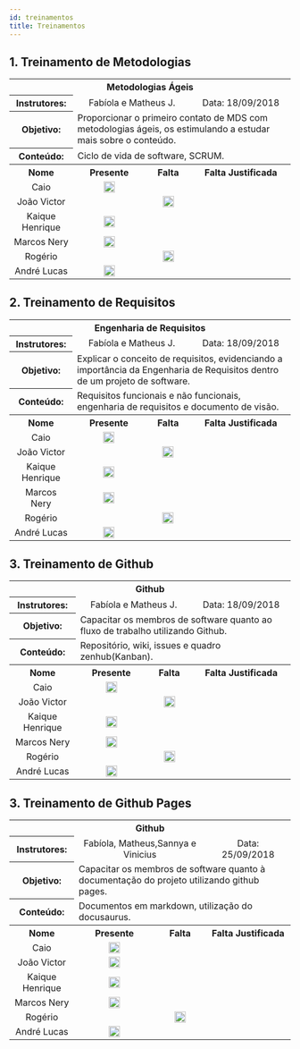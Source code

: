 ```yaml
---
id: treinamentos
title: Treinamentos
---
```



## 1. Treinamento de Metodologias
<table>
  <tbody><tr>
    <th colspan="4">Metodologias Ágeis</th>
  </tr>
 <tr>
    <th colspan="1">Instrutores:</th>
   <td colspan="2" align="center"> Fabíola e Matheus J.
    </td>
<td colspan="1" align="center"> Data: 18/09/2018
  </td>
</tr>
 <tr>
 </tr>
<tr>
    <th colspan="1">Objetivo:</th>
   <td colspan="3"> Proporcionar o primeiro contato de MDS com metodologias ágeis, os estimulando a estudar mais sobre o conteúdo.
  </td>
</tr>
<tr>
    <th colspan="1">Conteúdo:</th>
   <td colspan="3"> Ciclo de vida de software, SCRUM.
  </td>
</tr>
 <tr>
    <th>Nome</th>
    <th>Presente</th>
    <th>Falta</th>
    <th>Falta Justificada<br>
</th>
  </tr>
 <tr>
    <td align="center"> Caio
    </td>
<td align="center"> <img class="emoji" title=":white_check_mark:" alt=":white_check_mark:" src="https://camo.githubusercontent.com/1ddba8041888820bf881e1894ae67a973eaccb7d/68747470733a2f2f6173736574732d63646e2e6769746875622e636f6d2f696d616765732f69636f6e732f656d6f6a692f756e69636f64652f323730352e706e67" height="20" width="20" align="absmiddle" data-canonical-src="https://assets-cdn.github.com/images/icons/emoji/unicode/2705.png">
    </td>
<td align="center">
    </td>
<td align="center"> <br>
  </td>
</tr>
 <tr>
    <td align="center"> João Victor
    </td>
<td align="center">
    </td>
<td align="center">
 <img class="emoji" title=":white_check_mark:" alt=":white_check_mark:" src="https://camo.githubusercontent.com/1ddba8041888820bf881e1894ae67a973eaccb7d/68747470733a2f2f6173736574732d63646e2e6769746875622e636f6d2f696d616765732f69636f6e732f656d6f6a692f756e69636f64652f323730352e706e67" height="20" width="20" align="absmiddle" data-canonical-src="https://assets-cdn.github.com/images/icons/emoji/unicode/2705.png">
    </td>
<td align="center"> <br>
  </td>
</tr>
 <tr>
    <td align="center"> Kaique Henrique
    </td>
<td align="center"> <img class="emoji" title=":white_check_mark:" alt=":white_check_mark:" src="https://camo.githubusercontent.com/1ddba8041888820bf881e1894ae67a973eaccb7d/68747470733a2f2f6173736574732d63646e2e6769746875622e636f6d2f696d616765732f69636f6e732f656d6f6a692f756e69636f64652f323730352e706e67" height="20" width="20" align="absmiddle" data-canonical-src="https://assets-cdn.github.com/images/icons/emoji/unicode/2705.png">
    </td>
<td align="center">
    </td>
<td align="center"> <br>
  </td>
</tr>
 <tr>
    <td align="center"> Marcos Nery
    </td>
<td align="center"> <img class="emoji" title=":white_check_mark:" alt=":white_check_mark:" src="https://camo.githubusercontent.com/1ddba8041888820bf881e1894ae67a973eaccb7d/68747470733a2f2f6173736574732d63646e2e6769746875622e636f6d2f696d616765732f69636f6e732f656d6f6a692f756e69636f64652f323730352e706e67" height="20" width="20" align="absmiddle" data-canonical-src="https://assets-cdn.github.com/images/icons/emoji/unicode/2705.png">
    </td>
<td align="center">
    </td>
<td align="center"> <br>
  </td>
</tr>

 <tr>
    <td align="center"> Rogério
    </td>
<td align="center">
    </td>
<td align="center"><img class="emoji" title=":white_check_mark:" alt=":white_check_mark:" src="https://camo.githubusercontent.com/1ddba8041888820bf881e1894ae67a973eaccb7d/68747470733a2f2f6173736574732d63646e2e6769746875622e636f6d2f696d616765732f69636f6e732f656d6f6a692f756e69636f64652f323730352e706e67" height="20" width="20" align="absmiddle" data-canonical-src="https://assets-cdn.github.com/images/icons/emoji/unicode/2705.png">
    </td>
<td align="center"> <br>
  </td>
</tr>
 <tr>
    <td align="center"> André Lucas
    </td>
<td align="center"> <img class="emoji" title=":white_check_mark:" alt=":white_check_mark:" src="https://camo.githubusercontent.com/1ddba8041888820bf881e1894ae67a973eaccb7d/68747470733a2f2f6173736574732d63646e2e6769746875622e636f6d2f696d616765732f69636f6e732f656d6f6a692f756e69636f64652f323730352e706e67" height="20" width="20" align="absmiddle" data-canonical-src="https://assets-cdn.github.com/images/icons/emoji/unicode/2705.png">
    </td>
<td align="center">
    </td>
<td align="center"> <br>
  </td>
</tr>
</tbody></table>


## 2. Treinamento de Requisitos


<table>
  <tbody><tr>
    <th colspan="4">Engenharia de Requisitos</th>
  </tr>
 <tr>
    <th colspan="1">Instrutores:</th>
   <td colspan="2" align="center"> Fabíola e Matheus J.
    </td>
<td colspan="1" align="center"> Data: 18/09/2018
  </td>
</tr>
 <tr>
 </tr>
<tr>
    <th colspan="1">Objetivo:</th>
   <td colspan="3"> Explicar o conceito de requisitos, evidenciando a importância da Engenharia de Requisitos dentro de um projeto de software.
  </td>
</tr>
<tr>
    <th colspan="1">Conteúdo:</th>
   <td colspan="3"> Requisitos funcionais e não funcionais, engenharia de requisitos e documento de visão.
  </td>
</tr>
 <tr>
    <th>Nome</th>
    <th>Presente</th>
    <th>Falta</th>
    <th>Falta Justificada<br>
</th>
  </tr>
 <tr>
    <td align="center"> Caio
    </td>
<td align="center"> <img class="emoji" title=":white_check_mark:" alt=":white_check_mark:" src="https://camo.githubusercontent.com/1ddba8041888820bf881e1894ae67a973eaccb7d/68747470733a2f2f6173736574732d63646e2e6769746875622e636f6d2f696d616765732f69636f6e732f656d6f6a692f756e69636f64652f323730352e706e67" height="20" width="20" align="absmiddle" data-canonical-src="https://assets-cdn.github.com/images/icons/emoji/unicode/2705.png">
    </td>
<td align="center">
    </td>
<td align="center"> <br>
  </td>
</tr>
 <tr>
    <td align="center"> João Victor
    </td>
<td align="center">
    </td>
<td align="center">
 <img class="emoji" title=":white_check_mark:" alt=":white_check_mark:" src="https://camo.githubusercontent.com/1ddba8041888820bf881e1894ae67a973eaccb7d/68747470733a2f2f6173736574732d63646e2e6769746875622e636f6d2f696d616765732f69636f6e732f656d6f6a692f756e69636f64652f323730352e706e67" height="20" width="20" align="absmiddle" data-canonical-src="https://assets-cdn.github.com/images/icons/emoji/unicode/2705.png">
    </td>
<td align="center"> <br>
  </td>
</tr>
 <tr>
    <td align="center"> Kaique Henrique
    </td>
<td align="center"> <img class="emoji" title=":white_check_mark:" alt=":white_check_mark:" src="https://camo.githubusercontent.com/1ddba8041888820bf881e1894ae67a973eaccb7d/68747470733a2f2f6173736574732d63646e2e6769746875622e636f6d2f696d616765732f69636f6e732f656d6f6a692f756e69636f64652f323730352e706e67" height="20" width="20" align="absmiddle" data-canonical-src="https://assets-cdn.github.com/images/icons/emoji/unicode/2705.png">
    </td>
<td align="center">
    </td>
<td align="center"> <br>
  </td>
</tr>
 <tr>
    <td align="center"> Marcos Nery
    </td>
<td align="center"> <img class="emoji" title=":white_check_mark:" alt=":white_check_mark:" src="https://camo.githubusercontent.com/1ddba8041888820bf881e1894ae67a973eaccb7d/68747470733a2f2f6173736574732d63646e2e6769746875622e636f6d2f696d616765732f69636f6e732f656d6f6a692f756e69636f64652f323730352e706e67" height="20" width="20" align="absmiddle" data-canonical-src="https://assets-cdn.github.com/images/icons/emoji/unicode/2705.png">
    </td>
<td align="center">
    </td>
<td align="center"> <br>
  </td>
</tr>

 <tr>
    <td align="center"> Rogério
    </td>
<td align="center">
    </td>
<td align="center"><img class="emoji" title=":white_check_mark:" alt=":white_check_mark:" src="https://camo.githubusercontent.com/1ddba8041888820bf881e1894ae67a973eaccb7d/68747470733a2f2f6173736574732d63646e2e6769746875622e636f6d2f696d616765732f69636f6e732f656d6f6a692f756e69636f64652f323730352e706e67" height="20" width="20" align="absmiddle" data-canonical-src="https://assets-cdn.github.com/images/icons/emoji/unicode/2705.png">
    </td>
<td align="center"> <br>
  </td>
</tr>
 <tr>
    <td align="center"> André Lucas
    </td>
<td align="center"> <img class="emoji" title=":white_check_mark:" alt=":white_check_mark:" src="https://camo.githubusercontent.com/1ddba8041888820bf881e1894ae67a973eaccb7d/68747470733a2f2f6173736574732d63646e2e6769746875622e636f6d2f696d616765732f69636f6e732f656d6f6a692f756e69636f64652f323730352e706e67" height="20" width="20" align="absmiddle" data-canonical-src="https://assets-cdn.github.com/images/icons/emoji/unicode/2705.png">
    </td>
<td align="center">
    </td>
<td align="center"> <br>
  </td>
</tr>
</tbody></table>



## 3. Treinamento de Github


<table>
  <tbody><tr>
    <th colspan="4">Github</th>
  </tr>
 <tr>
    <th colspan="1">Instrutores:</th>
   <td colspan="2" align="center"> Fabíola e Matheus J.
    </td>
<td colspan="1" align="center"> Data: 18/09/2018
  </td>
</tr>
 <tr>
 </tr>
<tr>
    <th colspan="1">Objetivo:</th>
   <td colspan="3"> Capacitar os membros de software quanto ao fluxo de trabalho utilizando Github.
  </td>
</tr>
<tr>
    <th colspan="1">Conteúdo:</th>
   <td colspan="3"> Repositório, wiki, issues e quadro zenhub(Kanban).
  </td>
</tr>
 <tr>
    <th>Nome</th>
    <th>Presente</th>
    <th>Falta</th>
    <th>Falta Justificada<br>
</th>
  </tr>
 <tr>
    <td align="center"> Caio
    </td>
<td align="center"> <img class="emoji" title=":white_check_mark:" alt=":white_check_mark:" src="https://camo.githubusercontent.com/1ddba8041888820bf881e1894ae67a973eaccb7d/68747470733a2f2f6173736574732d63646e2e6769746875622e636f6d2f696d616765732f69636f6e732f656d6f6a692f756e69636f64652f323730352e706e67" height="20" width="20" align="absmiddle" data-canonical-src="https://assets-cdn.github.com/images/icons/emoji/unicode/2705.png">
    </td>
<td align="center">
    </td>
<td align="center"> <br>
  </td>
</tr>
 <tr>
    <td align="center"> João Victor
    </td>
<td align="center">
    </td>
<td align="center">
 <img class="emoji" title=":white_check_mark:" alt=":white_check_mark:" src="https://camo.githubusercontent.com/1ddba8041888820bf881e1894ae67a973eaccb7d/68747470733a2f2f6173736574732d63646e2e6769746875622e636f6d2f696d616765732f69636f6e732f656d6f6a692f756e69636f64652f323730352e706e67" height="20" width="20" align="absmiddle" data-canonical-src="https://assets-cdn.github.com/images/icons/emoji/unicode/2705.png">
    </td>
<td align="center"> <br>
  </td>
</tr>
 <tr>
    <td align="center"> Kaique Henrique
    </td>
<td align="center"> <img class="emoji" title=":white_check_mark:" alt=":white_check_mark:" src="https://camo.githubusercontent.com/1ddba8041888820bf881e1894ae67a973eaccb7d/68747470733a2f2f6173736574732d63646e2e6769746875622e636f6d2f696d616765732f69636f6e732f656d6f6a692f756e69636f64652f323730352e706e67" height="20" width="20" align="absmiddle" data-canonical-src="https://assets-cdn.github.com/images/icons/emoji/unicode/2705.png">
    </td>
<td align="center">
    </td>
<td align="center"> <br>
  </td>
</tr>
 <tr>
    <td align="center"> Marcos Nery
    </td>
<td align="center"> <img class="emoji" title=":white_check_mark:" alt=":white_check_mark:" src="https://camo.githubusercontent.com/1ddba8041888820bf881e1894ae67a973eaccb7d/68747470733a2f2f6173736574732d63646e2e6769746875622e636f6d2f696d616765732f69636f6e732f656d6f6a692f756e69636f64652f323730352e706e67" height="20" width="20" align="absmiddle" data-canonical-src="https://assets-cdn.github.com/images/icons/emoji/unicode/2705.png">
    </td>
<td align="center">
    </td>
<td align="center"> <br>
  </td>
</tr>

 <tr>
    <td align="center"> Rogério
    </td>
<td align="center">
    </td>
<td align="center"><img class="emoji" title=":white_check_mark:" alt=":white_check_mark:" src="https://camo.githubusercontent.com/1ddba8041888820bf881e1894ae67a973eaccb7d/68747470733a2f2f6173736574732d63646e2e6769746875622e636f6d2f696d616765732f69636f6e732f656d6f6a692f756e69636f64652f323730352e706e67" height="20" width="20" align="absmiddle" data-canonical-src="https://assets-cdn.github.com/images/icons/emoji/unicode/2705.png">
    </td>
<td align="center"> <br>
  </td>
</tr>
 <tr>
    <td align="center"> André Lucas
    </td>
<td align="center"> <img class="emoji" title=":white_check_mark:" alt=":white_check_mark:" src="https://camo.githubusercontent.com/1ddba8041888820bf881e1894ae67a973eaccb7d/68747470733a2f2f6173736574732d63646e2e6769746875622e636f6d2f696d616765732f69636f6e732f656d6f6a692f756e69636f64652f323730352e706e67" height="20" width="20" align="absmiddle" data-canonical-src="https://assets-cdn.github.com/images/icons/emoji/unicode/2705.png">
    </td>
<td align="center">
    </td>
<td align="center"> <br>
  </td>
</tr>
</tbody></table>




## 3. Treinamento de Github Pages


<table>
  <tbody><tr>
    <th colspan="4">Github</th>
  </tr>
 <tr>
    <th colspan="1">Instrutores:</th>
   <td colspan="2" align="center"> Fabíola, Matheus,Sannya e Vinicius
    </td>
<td colspan="1" align="center"> Data: 25/09/2018
  </td>
</tr>
 <tr>
 </tr>
<tr>
    <th colspan="1">Objetivo:</th>
   <td colspan="3"> Capacitar os membros de software quanto à documentação do projeto utilizando github pages.
  </td>
</tr>
<tr>
    <th colspan="1">Conteúdo:</th>
   <td colspan="3"> Documentos em markdown, utilização do docusaurus.
  </td>
</tr>
 <tr>
    <th>Nome</th>
    <th>Presente</th>
    <th>Falta</th>
    <th>Falta Justificada<br>
</th>
  </tr>
 <tr>
    <td align="center"> Caio
    </td>
<td align="center"> <img class="emoji" title=":white_check_mark:" alt=":white_check_mark:" src="https://camo.githubusercontent.com/1ddba8041888820bf881e1894ae67a973eaccb7d/68747470733a2f2f6173736574732d63646e2e6769746875622e636f6d2f696d616765732f69636f6e732f656d6f6a692f756e69636f64652f323730352e706e67" height="20" width="20" align="absmiddle" data-canonical-src="https://assets-cdn.github.com/images/icons/emoji/unicode/2705.png">
    </td>
<td align="center">
    </td>
<td align="center"> <br>
  </td>
</tr>
 <tr>
    <td align="center"> João Victor
    </td>
<td align="center">
<img class="emoji" title=":white_check_mark:" alt=":white_check_mark:" src="https://camo.githubusercontent.com/1ddba8041888820bf881e1894ae67a973eaccb7d/68747470733a2f2f6173736574732d63646e2e6769746875622e636f6d2f696d616765732f69636f6e732f656d6f6a692f756e69636f64652f323730352e706e67" height="20" width="20" align="absmiddle" data-canonical-src="https://assets-cdn.github.com/images/icons/emoji/unicode/2705.png">
    </td>
<td align="center">
    </td>
<td align="center"> <br>
  </td>
</tr>
 <tr>
    <td align="center"> Kaique Henrique
    </td>
<td align="center"> <img class="emoji" title=":white_check_mark:" alt=":white_check_mark:" src="https://camo.githubusercontent.com/1ddba8041888820bf881e1894ae67a973eaccb7d/68747470733a2f2f6173736574732d63646e2e6769746875622e636f6d2f696d616765732f69636f6e732f656d6f6a692f756e69636f64652f323730352e706e67" height="20" width="20" align="absmiddle" data-canonical-src="https://assets-cdn.github.com/images/icons/emoji/unicode/2705.png">
    </td>
<td align="center">
    </td>
<td align="center"> <br>
  </td>
</tr>
 <tr>
    <td align="center"> Marcos Nery
    </td>
<td align="center"> <img class="emoji" title=":white_check_mark:" alt=":white_check_mark:" src="https://camo.githubusercontent.com/1ddba8041888820bf881e1894ae67a973eaccb7d/68747470733a2f2f6173736574732d63646e2e6769746875622e636f6d2f696d616765732f69636f6e732f656d6f6a692f756e69636f64652f323730352e706e67" height="20" width="20" align="absmiddle" data-canonical-src="https://assets-cdn.github.com/images/icons/emoji/unicode/2705.png">
    </td>
<td align="center">
    </td>
<td align="center"> <br>
  </td>
</tr>

 <tr>
    <td align="center"> Rogério
    </td>
<td align="center">
    </td>
<td align="center"><img class="emoji" title=":white_check_mark:" alt=":white_check_mark:" src="https://camo.githubusercontent.com/1ddba8041888820bf881e1894ae67a973eaccb7d/68747470733a2f2f6173736574732d63646e2e6769746875622e636f6d2f696d616765732f69636f6e732f656d6f6a692f756e69636f64652f323730352e706e67" height="20" width="20" align="absmiddle" data-canonical-src="https://assets-cdn.github.com/images/icons/emoji/unicode/2705.png">
    </td>
<td align="center"> <br>
  </td>
</tr>
 <tr>
    <td align="center"> André Lucas
    </td>
<td align="center"> <img class="emoji" title=":white_check_mark:" alt=":white_check_mark:" src="https://camo.githubusercontent.com/1ddba8041888820bf881e1894ae67a973eaccb7d/68747470733a2f2f6173736574732d63646e2e6769746875622e636f6d2f696d616765732f69636f6e732f656d6f6a692f756e69636f64652f323730352e706e67" height="20" width="20" align="absmiddle" data-canonical-src="https://assets-cdn.github.com/images/icons/emoji/unicode/2705.png">
    </td>
<td align="center">
    </td>
<td align="center"> <br>
  </td>
</tr>
</tbody></table>
